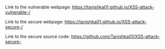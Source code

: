 Link to the vulnerable webpage:
https://tanishka01.github.io/XSS-attack-vulnerable-/

Link to the secure webpage:
https://tanishka01.github.io/XSS-attack-secure-/

Link to the secure source code:
https://github.com/Tanishka01/XSS-attack-secure-
